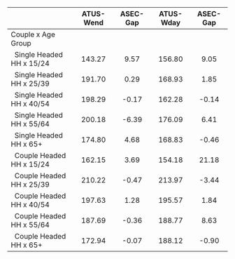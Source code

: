 
|                      |    ATUS-Wend |     ASEC-Gap |    ATUS-Wday |     ASEC-Gap |
| -------------------- | :----------: | :----------: | :----------: | :----------: |
| Couple x Age Group   |              |              |              |              |
| &nbsp;&nbsp;Single Headed HH x 15/24 |       143.27 |         9.57 |       156.80 |         9.05 |
| &nbsp;&nbsp;Single Headed HH x 25/39 |       191.70 |         0.29 |       168.93 |         1.85 |
| &nbsp;&nbsp;Single Headed HH x 40/54 |       198.29 |        -0.17 |       162.28 |        -0.14 |
| &nbsp;&nbsp;Single Headed HH x 55/64 |       200.18 |        -6.39 |       176.09 |         6.41 |
| &nbsp;&nbsp;Single Headed HH x 65+ |       174.80 |         4.68 |       168.83 |        -0.46 |
| &nbsp;&nbsp;Couple Headed HH x 15/24 |       162.15 |         3.69 |       154.18 |        21.18 |
| &nbsp;&nbsp;Couple Headed HH x 25/39 |       210.22 |        -0.47 |       213.97 |        -3.44 |
| &nbsp;&nbsp;Couple Headed HH x 40/54 |       197.63 |         1.28 |       195.57 |         1.84 |
| &nbsp;&nbsp;Couple Headed HH x 55/64 |       187.69 |        -0.36 |       188.77 |         8.63 |
| &nbsp;&nbsp;Couple Headed HH x 65+ |       172.94 |        -0.07 |       188.12 |        -0.90 |

